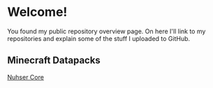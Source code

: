 # Welcome!

You found my public repository overview page. On here I'll link to my repositories and explain some of the stuff I uploaded to GitHub.

## Minecraft Datapacks

[Nuhser Core](./nuhser_core)
